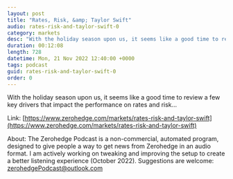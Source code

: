 ```yaml
---
layout: post
title: "Rates, Risk, &amp; Taylor Swift"
audio: rates-risk-and-taylor-swift-0
category: markets
desc: "With the holiday season upon us, it seems like a good time to review a few key drivers that impact the performance on rates and risk..."
duration: 00:12:08
length: 728
datetime: Mon, 21 Nov 2022 12:40:00 +0000
tags: podcast
guid: rates-risk-and-taylor-swift-0
order: 0
---
```

With the holiday season upon us, it seems like a good time to review a few key drivers that impact the performance on rates and risk...

Link: [https://www.zerohedge.com/markets/rates-risk-and-taylor-swift](https://www.zerohedge.com/markets/rates-risk-and-taylor-swift)

About: The Zerohedge Podcast is a non-commercial, automated program, designed to give people a way to get news from Zerohedge in an audio format.  I am actively working on tweaking and improving the setup to create a better listening experience (October 2022).  Suggestions are welcome: [zerohedgePodcast@outlook.com](mailto:zerohedgePodcast@outlook.com)